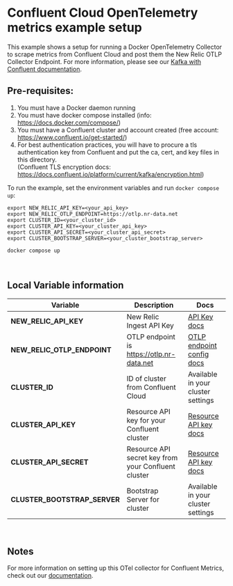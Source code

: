 # Confluent Cloud OpenTelemetry metrics example setup

This example shows a setup for running a Docker OpenTelemetry Collector to scrape metrics from Confluent Cloud and post them the New Relic OTLP Collector Endpoint. For more information, please see our [Kafka with Confluent documentation](https://docs.newrelic.com/docs/more-integrations/open-source-telemetry-integrations/opentelemetry/collector/collector-configuration-examples/opentelemetry-collector-kafka-confluentcloud/).

## Pre-requisites: 
1. You must have a Docker daemon running
2. You must have docker compose installed (info: https://docs.docker.com/compose/)
3. You must have a Confluent cluster and account created (free account: https://www.confluent.io/get-started/)
4. For best authentication practices, you will have to procure a tls authentication key from Confluent and put the ca, cert, and key files in this directory. </br>
(Confluent TLS encryption docs: https://docs.confluent.io/platform/current/kafka/encryption.html)



To run the example, set the environment variables and run `docker compose up`:

```shell
export NEW_RELIC_API_KEY=<your_api_key>
export NEW_RELIC_OTLP_ENDPOINT=https://otlp.nr-data.net
export CLUSTER_ID=<your_cluster_id>
export CLUSTER_API_KEY=<your_cluster_api_key>
export CLUSTER_API_SECRET=<your_cluster_api_secret>
export CLUSTER_BOOTSTRAP_SERVER=<your_cluster_bootstrap_server>

docker compose up
```
</br>

## Local Variable information

| Variable | Description | Docs |
| -------- | ----------- | ---- |
| **NEW_RELIC_API_KEY** |New Relic Ingest API Key |[API Key docs](https://docs.newrelic.com/docs/apis/intro-apis/new-relic-api-keys/) | 
| **NEW_RELIC_OTLP_ENDPOINT** | OTLP endpoint is https://otlp.nr-data.net | [OTLP endpoint config docs](https://docs.newrelic.com/docs/more-integrations/open-source-telemetry-integrations/opentelemetry/get-started/opentelemetry-set-up-your-app/#review-settings) |
| **CLUSTER_ID** | ID of cluster from Confluent Cloud | Available in your cluster settings |
| **CLUSTER_API_KEY** | Resource API key for your Confluent cluster |[Resource API key docs](https://docs.confluent.io/cloud/current/access-management/authenticate/api-keys/api-keys.html#create-a-resource-api-key) |
| **CLUSTER_API_SECRET**| Resource API secret key from your Confluent cluster| [Resource API key docs](https://docs.confluent.io/cloud/current/access-management/authenticate/api-keys/api-keys.html#create-a-resource-api-key) |
| **CLUSTER_BOOTSTRAP_SERVER** | Bootstrap Server for cluster | Available in your cluster settings |

</br>

## Notes

 For more information on setting up this OTel collector for Confluent Metrics, check out our [documentation](https://docs.newrelic.com/docs/more-integrations/open-source-telemetry-integrations/opentelemetry/collector/collector-configuration-examples/opentelemetry-collector-kafka-confluentcloud/).